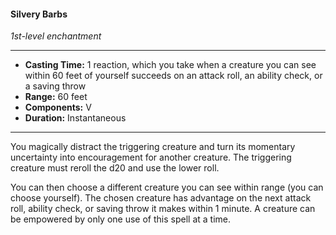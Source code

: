#### Silvery Barbs
*1st-level enchantment*
___
- **Casting Time:** 1 reaction, which you take when a creature you can see within 60 feet of yourself succeeds on an attack roll, an ability check, or a saving throw
- **Range:** 60 feet
- **Components:** V
- **Duration:** Instantaneous
---
You magically distract the triggering creature and turn its momentary uncertainty into encouragement for another creature. The triggering creature must reroll the d20 and use the lower roll.

You can then choose a different creature you can see within range (you can choose yourself). The chosen creature has advantage on the next attack roll, ability check, or saving throw it makes within 1 minute. A creature can be empowered by only one use of this spell at a time.
